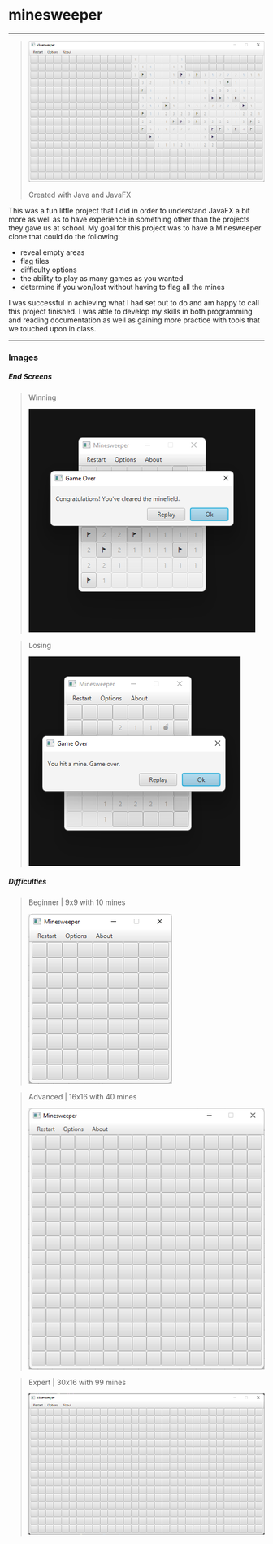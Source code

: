 # minesweeper
----
> ![In-progress Minesweeper Board](Images/in%20progress.png)
> 
> Created with Java and JavaFX



This was a fun little project that I did in order to understand JavaFX a bit more as well as to have experience in something other than the projects they gave us at school. My goal for this project was to have a Minesweeper clone that could do the following: 
- reveal empty areas
- flag tiles
- difficulty options
- the ability to play as many games as you wanted
- determine if you won/lost without having to flag all the mines

I was successful in achieving what I had set out to do and am happy to call this project finished. I was able to develop my skills in both programming and reading documentation as well as gaining more practice with tools that we touched upon in class.

---
### Images
##### End Screens
> Winning
> 
> ![Win Screen](Images/Finish.png)

> Losing
> 
> ![Lose Screen](Images/mine.png)


##### Difficulties
> Beginner | 9x9 with 10 mines
> 
> ![Picture of beginner board](Images/easy%20mode.png)

> Advanced | 16x16 with 40 mines
> 
> ![Picture of advanced board](Images/medium%20mode.png)

> Expert | 30x16 with 99 mines
> 
> ![Picture of expert board](Images/expert%20mode.png)
